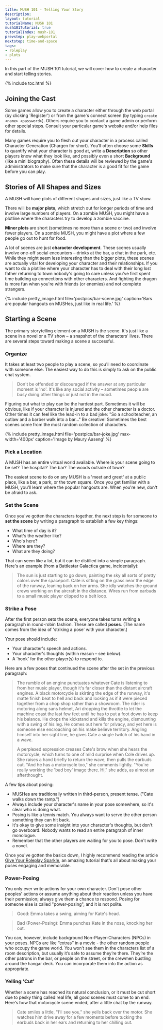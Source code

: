 ```yaml
---
title: MUSH 101 - Telling Your Story
description: 
layout: tutorial
tutorialName: MUSH 101
mush101Tutorial: true
tutorialIndex: mush-101
prevstep: play-webportal
nextstep: time-and-space
tags:
- roleplay
- plots
---
```


In this part of the MUSH 101 tutorial, we will cover how to create a character and start telling stories.

{% include toc.html %}

## Joining the Cast

Some games allow you to create a character either through the web portal (by clicking 'Register') or from the game's connect screen (by typing `create <name> <password>`).  Others require you to contact a game admin or perform other special steps.  Consult your particular game's website and/or help files for details.

Many games require you to flesh out your character in a process called Character Generation (Chargen for short).  You'll often choose some **Skills** to quantify what your character is good at, write a **Description** so other players know what they look like, and possibly even a short **Background** (like a mini biography).  Often these details will be reviewed by the game's administrators to make sure that the character is a good fit for the game before you can play.

## Stories of All Shapes and Sizes

A MUSH will have plots of different shapes and sizes, just like a TV show.

There will be **major plots**, which stretch out for longer periods of time and involve large numbers of players.  On a zombie MUSH, you might have a plotline where the characters try to develop a zombie vaccine. 

**Minor plots** are short (sometimes no more than a scene or two) and involve fewer players.   On a zombie MUSH, you might have a plot where a few people go out to hunt for food.

A lot of scenes are just **character development**.  These scenes usually involve one-off social encounters – drinks at the bar, a chat in the park, etc.  While they might seem less interesting than the bigger plots, these scenes are actually vital for developing your character and their relationships.   If you want to do a plotline where your character has to deal with their long lost father returning to town nobody's going to care unless you've first spent time building up connections with other characters.  And fighting the dragon is more fun when you're with friends (or enemies) and not complete strangers.

{% include pretty_image.html file='postpics/bar-scene.jpg' caption='Bars are popular hangouts on MUSHes, just like in real life.' %}

## Starting a Scene

The primary storytelling element on a MUSH is the scene.  It's just like a scene in a novel or a TV show – a snapshot of the characters' lives.   There are several steps toward making a scene a successful.

### Organize

It takes at least two people to play a scene, so you'll need to coordinate with someone else.   The easiest way to do this is simply to ask on the public chat system.

> Don't be offended or discouraged if the answer at any particular moment is 'no'.  It's like any social activity – sometimes people are busy doing other things or just not in the mood.

Figuring out what to play can be the hardest part.  Sometimes it will be obvious, like if your character is injured and the other character is a doctor.    Other times it can feel like the lead-in to a bad joke:  "So a schoolteacher, an outlaw and a barber walk into a bar…" Be creative!  Sometimes the best scenes come from the most random collection of characters.

{% include pretty_image.html file='postpics/bar-joke.jpg' max-width='400px' caption='Image by Maury Aaseng' %}

### Pick a Location

A MUSH has an entire virtual world available.  Where is your scene going to be set?  The hospital?  The bar?  The woods outside of town? 

The easiest scene to do on any MUSH is a 'meet and greet' at a public place, like a bar, a park, or the town square.  Once you get familiar with a MUSH, you'll learn where the popular hangouts are.   When you're new, don't be afraid to ask.

### Set the Scene

Once you've gotten the characters together, the next step is for someone to **set the scene** by writing a paragraph to establish a few key things:

* What time of day is it?
* What's the weather like?
* Who's here?
* Where are they?
* What are they doing?

That can seem like a lot, but it can be distilled into a simple paragraph.  Here's an example (from a Battlestar Galactica game, incidentally):

> The sun is just starting to go down, painting the sky all sorts of pretty colors over the spaceport. Cate is sitting on the grass near the edge of the runway, leaning back on her arms. She idly watches the ground crews working on the aircraft in the distance.  Wires run from earbuds to a small music player clipped to a belt loop.

### Strike a Pose 

After the first person sets the scene, everyone takes turns writing a paragraph in round-robin fashion.   These are called **poses**.  (The name comes from the idea of 'striking a pose' with your character.)

Your pose should include:

* Your character's speech and actions.
* Your character's thoughts (within reason – see below).
* A 'hook' for the other player(s) to respond to.

Here are a few poses that continued the scene after the set in the previous paragraph:

> The rumble of an engine punctuates whatever Cate is listening to from her music player, though it's far closer than the distant aircraft engines. A black motorcycle is skirting the edge of the runway, it's matte finish beat to hell and back and looking as if it were pieced together from a chop shop rather than a showroom. The rider is motoring along sans helmet, Ari dropping the throttle to let the machine coast the last few feet until he has to put a foot down to keep his balance. He drops the kickstand and kills the engine, dismounting with a swing of his leg. He comes out here for privacy, and yet here is someone else encroaching on his make believe territory. Angling himself into her sight line, he gives Cate a single twitch of his hand in a wave.
>
> A perplexed expression creases Cate's brow when she hears the motorcycle, which turns to one of mild surprise when Cole drives up. She raises a hand briefly to return the wave, then pulls the earbuds out. "And he has a motorcycle too," she comments lightly. "You're really working the 'bad boy' image there. Hi," she adds, as almost an afterthought.

A few tips about posing:

* MUSHes are traditionally written in third-person, present tense.  ("Cate walks down the ramp.")
* Always include your character's name in your pose somewhere, so it's clear who is doing what. 
* Posing is like a tennis match.  You always want to serve the other person something they can hit back.
* It's okay to give some insight into your character's thoughts, but don't go overboard.  Nobody wants to read an entire paragraph of inner monologue.
* Remember that the other players are waiting for you to pose.  Don't write a novel.

Once you've gotten the basics down, I highly recommend reading the article [Give Your Roleplay Sparkle](/articles/give-your-rp-sparkle.html), an amazing tutorial that's all about making your poses engaging and memorable.

### Power-Posing

You only ever write actions for your own character. Don't pose other peoples' actions or assume anything about their reaction unless you have their permission; always give them a chance to respond.  Posing for someone else is called "power-posing", and it is not polite.

> Good:  Emma takes a swing, aiming for Kate's head.

> Bad (Power-Posing):  Emma punches Kate in the nose, knocking her out.

You can, however, include background Non-Player-Characters (NPCs) in your poses.  NPCs are like “extras” in a movie - the other random people who occupy the game world.  You won’t see them in the characters list of a room description, but usually it’s safe to assume they’re there.   They’re the other patrons in the bar, or people on the street, or the crewmen bustling around the hangar deck.  You can incorporate them into the action as appropriate.  

### Yelling 'Cut'

Whether a scene has reached its natural conclusion, or it must be cut short due to pesky thing called real life, all good scenes must come to an end.  Here's how that motorcycle scene ended, after a little chat by the runway.

> Cate smiles a little, "I'll see you," she yells back over the motor. She watches him drive away for a few moments before tucking the earbuds back in her ears and returning to her chilling out.  
